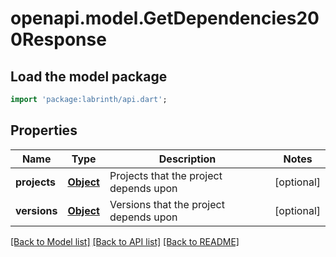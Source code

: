 # openapi.model.GetDependencies200Response

## Load the model package
```dart
import 'package:labrinth/api.dart';
```

## Properties
Name | Type | Description | Notes
------------ | ------------- | ------------- | -------------
**projects** | [**Object**](.md) | Projects that the project depends upon | [optional] 
**versions** | [**Object**](.md) | Versions that the project depends upon | [optional] 

[[Back to Model list]](../README.md#documentation-for-models) [[Back to API list]](../README.md#documentation-for-api-endpoints) [[Back to README]](../README.md)


